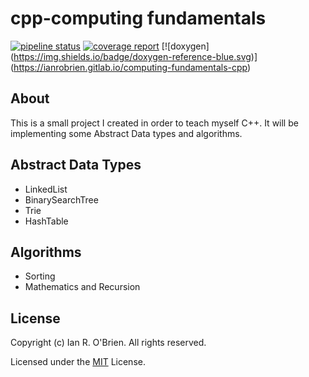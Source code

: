 # cpp-computing fundamentals

[![pipeline status](https://gitlab.com/ianrobrien/computing-fundamentals-cpp/badges/master/pipeline.svg)](https://gitlab.com/ianrobrien/computing-fundamentals-cpp/commits/master)
[![coverage report](https://gitlab.com/ianrobrien/computing-fundamentals-cpp/badges/master/coverage.svg)](https://ianrobrien.gitlab.io/computing-fundamentals-cpp/coverage/index.html)
[![doxygen]
(https://img.shields.io/badge/doxygen-reference-blue.svg)]
(https://ianrobrien.gitlab.io/computing-fundamentals-cpp)

## About

This is a small project I created in order to teach myself C++. It will be implementing some Abstract Data types and algorithms.

## Abstract Data Types

* LinkedList
* BinarySearchTree
* Trie
* HashTable

## Algorithms

* Sorting
* Mathematics and Recursion

## License

Copyright (c) Ian R. O'Brien. All rights reserved.

Licensed under the [MIT](LICENSE.txt) License.

